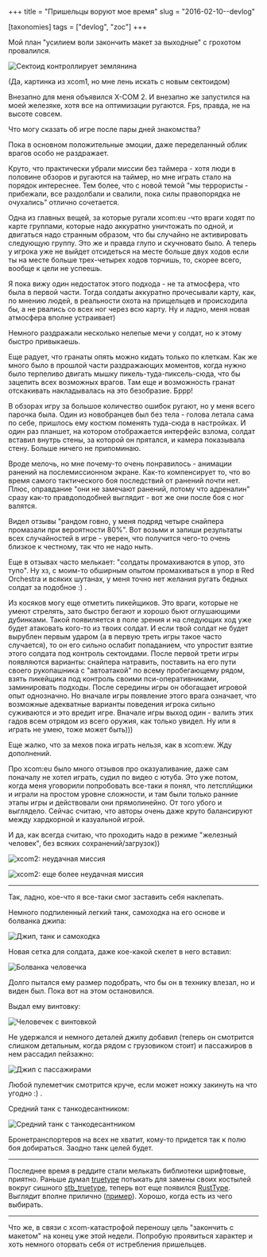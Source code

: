 +++
title = "Пришельцы воруют мое время"
slug = "2016-02-10--devlog"

[taxonomies]
tags = ["devlog", "zoc"]
+++

Мой план "усилием воли закончить макет за выходные" с грохотом
провалился.

![Сектоид контроллирует землянина](xcom-sectoid.jpg)

(Да, картинка из xcom1, но мне лень искать с новым сектоидом)

Внезапно для меня объявился X-COM 2. И внезапно же запустился на моей
железяке, хотя все на оптимизации ругаются. Fps, правда, не на высоте
совсем.

Что могу сказать об игре после пары дней знакомства?

Пока в основном положительные эмоции, даже переделанный облик врагов
особо не раздражает.

Круто, что практически убрали миссии без таймера - хотя люди в половине
обзоров и ругаются на таймер, но мне играть стало на порядок интереснее.
Тем более, что с новой темой "мы террористы - прибежали, все раздолбали
и свалили, пока силы правопорядка не очухались" отлично сочетается.

Одна из главных вещей, за которые ругали xcom:eu -что враги ходят по
карте группами, которые надо аккуратно уничтожать по одной, и двигаться
надо странным образом, что бы случайно не активировать следующую группу.
Это же и правда глупо и скучновато было. А теперь у игрока уже не выйдет
отсидеться на месте больше двух ходов если ты на месте больше
трех-четырех ходов торчишь, то, скорее всего, вообще к цели не успеешь.

Я пока вижу один недостаток этого подхода - не та атмосфера, что была в
первой части. Тогда солдаты аккуратно прочесывали карту, как, по мнению
людей, в реальности охота на прищельцев и происходила бы, а не рвались
со всех ног через всю карту. Ну и ладно, меня новая атмосфера вполне
устраивает)

Немного раздражали несколько нелепые мечи у солдат, но к этому быстро
привыкаешь.

Еще радует, что гранаты опять можно кидать только по клеткам. Как же
много было в прошлой части раздражающих моментов, когда нужно было
терпеливо двигать мышку пикель-туда-пиксель-сюда, что бы зацепить всех
возможных врагов. Там еще и возможность гранат отскакивать накладывалась
на это безобразие. Бррр!

В обзорах игру за большое количество ошибок ругают, но у меня всего
парочка была. Один из новобранцев был без тела - голова летала сама по
себе, пришлось ему костюм поменять туда-сюда в настройках. И один раз
планшет, на котором отображается интерфейс взлома, солдат вставил внутрь
стены, за которой он прятался, и камера показывала стену. Больше ничего
не припоминаю.

Вроде мелочь, но мне почему-то очень понравилось - анимации ранений на
послемиссионном экране. Как-то компенсирует то, что во время самого
тактического боя последствий от ранений почти нет. Плюс, оправдание "они
не замечают ранений, потому что адреналин" сразу как-то правдоподобней
выглядит - вот же они после боя с ног валятся.

Видел отзывы "рандом говно, у меня подряд четыре снайпера промазали при
вероятности 80%". Вот возьми и запиши результаты всех случайностей в
игре - уверен, что получится чего-то очень близкое к честному, так что
не надо ныть.

Еще в отзывах часто мелькает: "солдаты промахиваются в упор, это тупо".
Ну хз, с моим-то обширным опытом промахиваться в упор в Red Orchestra и
всяких шутанах, у меня точно нет желания ругать бедных солдат за
подобное :) .

Из косяков могу еще отметить пикейщиков. Это враги, которые не умеют
стрелять, зато быстро бегают и хорошо бьют оглушающими дубинками. Такой
появиляется в поле зрения и на следующих ход уже будет атаковать кого-то
из твоих солдат. И если твой солдат не будет вырублен первым ударом (а в
первую треть игры такое часто случается), то он его сильно ослабит
попаданием, что упростит взятие этого солдата под контроль сектоидами.
После первой трети игры появляются варианты: снайпера натравить,
поставить на его пути своего рукопашника с "автоатакой" по всему
пробегающему рядом, взять пикейщика под контроль своими
пси-оперативниками, заминировать подходы. После середины игры он
обогащает игровой опыт однозначно. Но вначале игры появление этого врага
означает, что возможные адекватные варианты поведения игрока сильно
суживаются и это вредит игре. Вначале игры выход один - валить этих
гадов всем отрядом из всего оружия, как только увидел. Ну или я играть
не умею, тоже может быть)))

Еще жалко, что за мехов пока играть нельзя, как в xcom:ew. Жду
дополнений.

Про xcom:eu было много отзывов про оказуаливание, даже сам поначалу не
хотел играть, судил по видео с ютуба. Это уже потом, когда меня
уговорили попробовать все-таки я понял, что летсплйщики и играли на
простом уровне сложности, и там были только ранние этапы игры и
действовали они прямолинейно. От того убого и выглядело. Сейчас считаю,
что авторы очень даже круто балансируют между хардкорной и казуальной
игрой.

И да, как всегда считаю, что проходить надо в режиме "железный человек",
без всяких сохранений/загрузок))

![xcom2: неудачная миссия](xcom2-failed-misson-1.jpg)

![xcom2: еще более неудачная миссия](xcom2-failed-misson-2.jpg)

------------------------------------------------------------------------

Так, ладно, кое-что я все-таки смог заставить себя наклепать.

Немного подпиленный легкий танк, самоходка на его основе и болванка
джипа:

![Джип, танк и самоходка](draft-jeep-tank-spg.png)

Новая сетка для солдата, даже кое-какой скелет в него вставил:

![Болванка человечка](draft-human-skeleton.png)

Долго пытался ему размер подобрать, что бы он в технику влезал, но и
виден был. Пока вот на этом остановился.

Выдал ему винтовку:

![Человечек с винтовкой](rifleman.png)

Не удержался и немного деталей джипу добавил (теперь он смотрится
слишком детальным, когда рядом с грузовиком стоит) и пассажиров в нем
рассадил пейзажно:

![Джип с пассажирами](jeep-with-passengers.png)

Любой пулеметчик смотрится круче, если может ножку закинуть на что
угодно :) .

Средний танк с танкодесантником:

![Средний танк с танкодесантником](tankodesant.png)

Бронетранспортеров на всех не хватит, кому-то придется так к полю боя
добираться. Заодно танк целей будет.

------------------------------------------------------------------------

Последнее время в реддите стали мелькать библиотеки шрифтовые, приятно.
Раньше думал [truetype](https://github.com/PistonDevelopers/truetype)
потыкать для замены своих костылей вокруг сишного
[stb\_truetype](https://github.com/nothings/stb/blob/master/stb_truetype.h),
теперь вот еще появился
[RustType](https://www.reddit.com/r/rust/comments/44btaz/introducing_rusttype_a_pure_rust_alternative_to).
Выглядит вполне прилично
([пример](https://github.com/dylanede/rusttype/blob/6aa3bfa/examples/simple.rs)).
Хорошо, когда есть из чего выбирать.

------------------------------------------------------------------------

Что же, в связи с xcom-катастрофой переношу цель "закончить с макетом"
на конец уже этой недели. Попробую проявиться характер и хоть немного
оторвать себя от истребления пришельцев.
